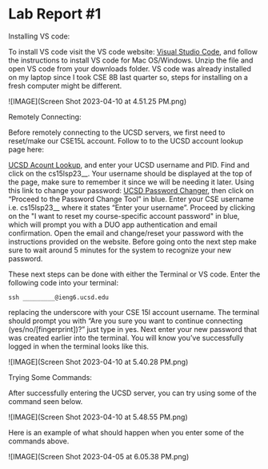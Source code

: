 # Lab Report #1

Installing VS code:

To install VS code visit the VS code website: [Visual Studio Code](https://code.visualstudio.com/), and follow the instructions to install VS code for Mac OS/Windows. 
Unzip the file and open VS code from your downloads folder. VS code was already installed on my laptop since I took CSE 8B last quarter so, steps 
for installing on a fresh computer might be different. 

![IMAGE](Screen Shot 2023-04-10 at 4.51.25 PM.png) 

Remotely Connecting: 

Before remotely connecting to the UCSD servers, we first need to reset/make our CSE15L account. Follow to to the UCSD account lookup page here: 

[UCSD Acount Lookup](https://sdacs.ucsd.edu/~icc/index.php), and enter your UCSD username and PID. Find and click on the cs15lsp23__. Your username should be displayed 
at the top of the page, make sure to remember it since we will be needing it later. Using this link to change your password: [UCSD Password Changer](https://sdacs.ucsd.edu/~icc/password.php), 
then click on “Proceed to the Password Change Tool” in blue. Enter your CSE username i.e. cs15lsp23__ where 
it states “Enter your username”. Proceed by clicking on the "I want to reset my course-specific account password" in blue, which will prompt you with a 
DUO app authentication and email confirmation. Open the email and change/reset your password with the instructions provided on the website. Before going 
onto the next step make sure to wait around 5 minutes for the system to recognize your new password.

These next steps can be done with either the Terminal or VS code. Enter the following code into your terminal: 

    ssh _________@ieng6.ucsd.edu

replacing the underscore with your CSE 15l account username. The terminal should prompt you with “Are you sure you want to continue connecting 
(yes/no/[fingerprint])?” just type in yes. Next enter your new password that was created earlier into the terminal. You will know you’ve successfully 
logged in when the terminal looks like this.

![IMAGE](Screen Shot 2023-04-10 at 5.40.28 PM.png)

Trying Some Commands:

After successfully entering the UCSD server, you can try using some of the command seen below. 

![IMAGE](Screen Shot 2023-04-10 at 5.48.55 PM.png)

Here is an example of what should happen when you enter some of the commands above. 

![IMAGE](Screen Shot 2023-04-05 at 6.05.38 PM.png)
